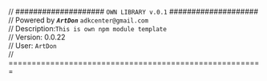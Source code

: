 // #################### `OWN LIBRARY v.0.1` ####################<br> 
// Powered by **_`ArtDon`_** `adkcenter@gmail.com`<br> 
// Description:`This is own npm module template` <br> 
// Version: 0.0.22<br> 
// User: `ArtDon`<br > 
// =======================================================
